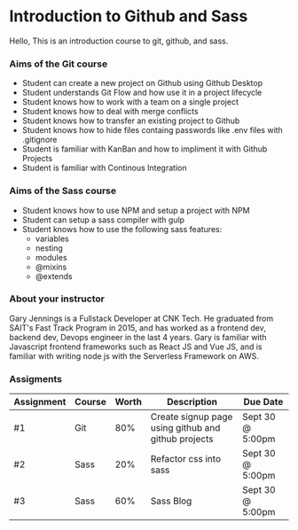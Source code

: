 # Introduction to Github and Sass

Hello,
This is an introduction course to git, github, and sass.

### Aims of the Git course

-   Student can create a new project on Github using Github Desktop
-   Student understands Git Flow and how use it in a project lifecycle
-   Student knows how to work with a team on a single project
-   Student knows how to deal with merge conflicts
-   Student knows how to transfer an existing project to Github
-   Student knows how to hide files containg passwords like .env files with .gitignore
-   Student is familiar with KanBan and how to impliment it with Github Projects
-   Student is familiar with Continous Integration

### Aims of the Sass course

-   Student knows how to use NPM and setup a project with NPM
-   Student can setup a sass compiler with gulp
-   Student knows how to use the following sass features:
    -   variables
    -   nesting
    -   modules
    -   @mixins
    -   @extends

### About your instructor

Gary Jennings is a Fullstack Developer at CNK Tech. He graduated from SAIT's Fast Track Program in 2015, and has worked as a frontend dev, backend dev, Devops engineer in the last 4 years. Gary is familiar with Javascript frontend frameworks such as React JS and Vue JS, and is familiar with writing node js with the Serverless Framework on AWS.

### Assigments

| Assignment | Course | Worth | Description                                         | Due Date         |
| ---------- | ------ | ----- | --------------------------------------------------- | ---------------- |
| #1         | Git    | 80%   | Create signup page using github and github projects | Sept 30 @ 5:00pm |
| #2         | Sass   | 20%   | Refactor css into sass                              | Sept 30 @ 5:00pm |
| #3         | Sass   | 60%   | Sass Blog                                           | Sept 30 @ 5:00pm |

